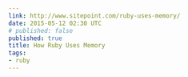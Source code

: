 ```yaml
---
link: http://www.sitepoint.com/ruby-uses-memory/
date: 2015-05-12 02:30 UTC
# published: false
published: true
title: How Ruby Uses Memory
tags:
- ruby
---
```



